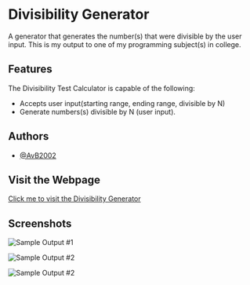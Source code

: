 
# Divisibility Generator

A generator that generates the number(s) that were divisible by the user input. This is my output to one of my programming subject(s) in college. 

## Features
The Divisibility Test Calculator is capable of the following:
- Accepts user input(starting range, ending range, divisible by N)
- Generate numbers(s) divisible by N (user input).

## Authors

- [@AvB2002](https://www.github.com/AvB2002)

## Visit the Webpage
[Click me to visit the Divisibility Generator](https://avb2002.github.io/dt-generator)

## Screenshots

![Sample Output #1](https://github.com/AvB2002/dt-generator/blob/master/screenshots/1.PNG)

![Sample Output #2](https://github.com/AvB2002/dt-generator/blob/master/screenshots/2.PNG)

![Sample Output #2](https://github.com/AvB2002/dt-generator/blob/master/screenshots/3.PNG)
